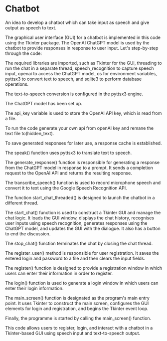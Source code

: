 # Chatbot

An idea to develop a chatbot which can take input as speech and give output as speech to text.

The graphical user interface (GUI) for a chatbot is implemented in this code using the Tkinter package. The OpenAI ChatGPT model is used by the chatbot to provide responses in response to user input.
Let's step-by-step through the code:

The required libraries are imported, such as Tkinter for the GUI, threading to run the chat in a separate thread, speech_recognition to capture speech input, openai to access the ChatGPT model, os for environment variables, pyttsx3 to convert text to speech, and sqlite3 to perform database operations.

The text-to-speech conversion is configured in the pyttsx3 engine.

The ChatGPT model has been set up.

The api_key variable is used to store the OpenAI API key, which is read from a file.

To run the code generate your own api from openAI key and remane the text file to(hidden_text).

To save generated responses for later use, a response cache is established.

The speak() function uses pyttsx3 to translate text to speech.


The generate_response() function is responsible for generating a response from the ChatGPT model in response to a prompt. It sends a completion request to the OpenAI API and returns the resulting response.


The transcribe_speech() function is used to record microphone speech and convert it to text using the Google Speech Recognition API.

The function start_chat_threaded() is designed to launch the chatbot in a different thread.

The start_chat() function is used to construct a Tkinter GUI and manage the chat logic. It loads the GUI window, displays the chat history, recognises user inputs using speech recognition, generates responses using the ChatGPT model, and updates the GUI with the dialogue. It also has a button to end the discussion.

The stop_chat() function terminates the chat by closing the chat thread.

The register_user() method is responsible for user registration. It saves the entered login and password to a file and then clears the input fields.

The register() function is designed to provide a registration window in which users can enter their information in order to register.

The login() function is used to generate a login window in which users can enter their login information.

The main_screen() function is designated as the program's main entry point. It uses Tkinter to construct the main screen, configures the GUI elements for login and registration, and begins the Tkinter event loop.

Finally, the programme is started by calling the main_screen() function.

This code allows users to register, login, and interact with a chatbot in a Tkinter-based GUI using speech input and text-to-speech output.


